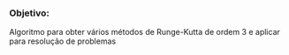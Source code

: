 ### Objetivo: 
Algoritmo para obter vários métodos de Runge-Kutta de ordem 3 e aplicar para resolução de problemas
